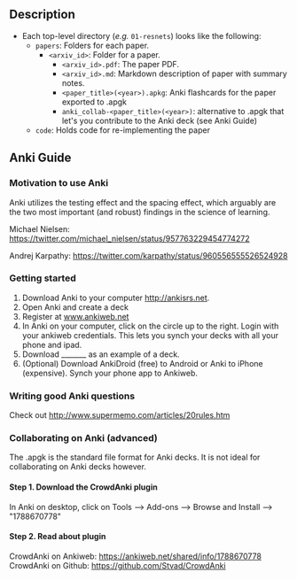
## Description
  - Each top-level directory (*e.g.* `01-resnets`) looks like the following:
    - `papers`: Folders for each paper.
      - `<arxiv_id>`: Folder for a paper.
        - `<arxiv_id>.pdf`: The paper PDF.
        - `<arxiv_id>.md`: Markdown description of paper with summary notes.
        - `<paper_title>(<year>).apkg`: Anki flashcards for the paper exported to .apgk
        - `anki_collab-<paper_title>(<year>)`: alternative to .apgk that let's you contribute to the Anki deck (see Anki Guide)
    - `code`: Holds code for re-implementing the paper

## Anki Guide

### Motivation to use Anki
Anki utilizes the testing effect and the spacing effect, which arguably are the two most important (and robust) findings in the science of learning.

Michael Nielsen: https://twitter.com/michael_nielsen/status/957763229454774272 

Andrej Karpathy: https://twitter.com/karpathy/status/960556555526524928 

### Getting started

1. Download Anki to your computer  http://ankisrs.net. 
2. Open Anki and create a deck
3. Register at www.ankiweb.net 
4. In Anki on your computer, click on the circle up to the right. Login with your ankiweb credentials. This lets you synch your decks with all your phone and ipad. 
5. Download _______ as an example of a deck.
6. (Optional) Download AnkiDroid (free) to Android or Anki to iPhone (expensive). Synch your phone app to Ankiweb.


### Writing good Anki questions

Check out http://www.supermemo.com/articles/20rules.htm 

### Collaborating on Anki (advanced)
The .apgk is the standard file format for Anki decks. It is not ideal for collaborating on Anki decks however. 

#### Step 1. Download the CrowdAnki plugin 

In Anki on desktop, click on Tools  --> Add-ons  --> Browse and Install --> "1788670778"

#### Step 2. Read about plugin

CrowdAnki on Ankiweb: https://ankiweb.net/shared/info/1788670778
CrowdAnki on Github: https://github.com/Stvad/CrowdAnki

